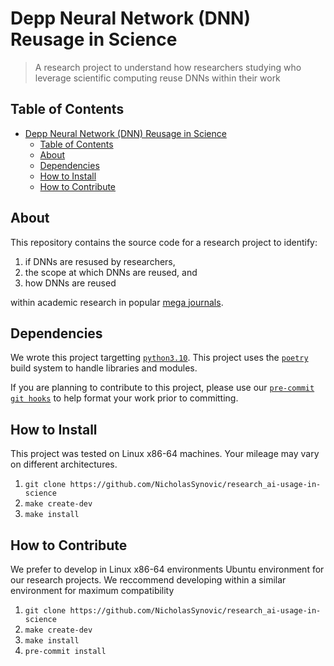 # Depp Neural Network (DNN) Reusage in Science

> A research project to understand how researchers studying who leverage
> scientific computing reuse DNNs within their work

## Table of Contents

- [Depp Neural Network (DNN) Reusage in Science](#depp-neural-network-dnn-reusage-in-science)
  - [Table of Contents](#table-of-contents)
  - [About](#about)
  - [Dependencies](#dependencies)
  - [How to Install](#how-to-install)
  - [How to Contribute](#how-to-contribute)

## About

This repository contains the source code for a research project to identify:

1. if DNNs are resused by researchers,
1. the scope at which DNNs are reused, and
1. how DNNs are reused

within academic research in popular
[mega journals](https://en.wikipedia.org/wiki/Mega_journal).

## Dependencies

We wrote this project targetting
[`python3.10`](https://www.python.org/downloads/release/python-3100/). This
project uses the [`poetry`](https://python-poetry.org/) build system to handle
libraries and modules.

If you are planning to contribute to this project, please use our
[`pre-commit`](https://pre-commit.com/)
[`git hooks`](https://git-scm.com/book/en/v2/Customizing-Git-Git-Hooks) to help
format your work prior to committing.

## How to Install

This project was tested on Linux x86-64 machines. Your mileage may vary on
different architectures.

1. `git clone https://github.com/NicholasSynovic/research_ai-usage-in-science`
1. `make create-dev`
1. `make install`

## How to Contribute

We prefer to develop in Linux x86-64 environments Ubuntu environment for our
research projects. We reccommend developing within a similar environment for
maximum compatibility

1. `git clone https://github.com/NicholasSynovic/research_ai-usage-in-science`
1. `make create-dev`
1. `make install`
1. `pre-commit install`
